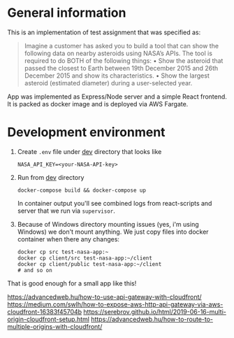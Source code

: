 # General information  
This is an implementation of test assignment that was specified as:
> Imagine a customer has asked you to build a tool that can show the following data on nearby asteroids using NASA’s APIs. The tool is required to do BOTH of the following things:
• Show the asteroid that passed the closest to Earth between 19th December 2015 and 26th December 2015 and show its characteristics.
• Show the largest asteroid (estimated diameter) during a user-selected year.

App was implemented as Express/Node server and a simple React frontend. It is packed as docker image and is deployed via AWS Fargate.

# Development environment  

1. Create `.env` file under [dev](/dev) directory that looks like
    ```
    NASA_API_KEY=<your-NASA-API-key>
    ```
2. Run from [dev](/dev) directory
      ```shell
      docker-compose build && docker-compose up
      ```
    In container output you'll see combined logs from react-scripts and server that we run via `supervisor`.

3. Because of Windows directory mounting issues (yes, i'm using Windows) we don't mount anything. We just copy files into docker container when there any changes:
    ```shell
    docker cp src test-nasa-app:~
    docker cp client/src test-nasa-app:~/client
    docker cp client/public test-nasa-app:~/client
    # and so on
    ```
That is good enough for a small app like this!



https://advancedweb.hu/how-to-use-api-gateway-with-cloudfront/
https://medium.com/swlh/how-to-expose-aws-http-api-gateway-via-aws-cloudfront-16383f45704b
https://serebrov.github.io/html/2019-06-16-multi-origin-cloudfront-setup.html
https://advancedweb.hu/how-to-route-to-multiple-origins-with-cloudfront/
